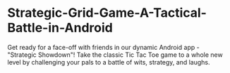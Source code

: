 # Strategic-Grid-Game-A-Tactical-Battle-in-Android
Get ready for a face-off with friends in our dynamic Android app - "Strategic Showdown"! Take the classic Tic Tac Toe game to a whole new level by challenging your pals to a battle of wits, strategy, and laughs.
